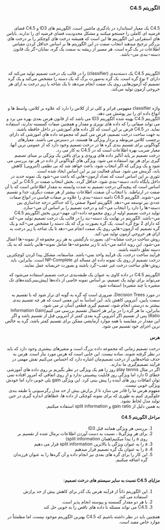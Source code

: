 <div dir="rtl">


### الگوریتم C4.5

<br/>
  
C4.5 يک معيار استاندارد در يادگيري ماشين است. الگوریتم های ID3 و C4.5 فضای فرضیه ای کاملی را جستجو میکنند و مشکل محدودیت فضای فرضیه ای را ندارند. بایاس های استقرایی این الگوریتم ها این است که همیشه درخت های کوچکتر را بر درخت های بزرگتر ترجیح میدهند انتخاب صفت در این الگوریتم ها بر اساس حداقل کردن مقياس اطلاعات در يک گره است. هر مسير از ريشه به سمت يک گره، نمايان¬گر يک قانون دسته¬بندی می¬باشد. 

  <br/>
  
الگوریتم C4.5 یک دسته‌بندی (classifier) را در قالب یک درخت تصمیم تولید می‌کند که دارای ۲ نوع گره است. یک گره به‌صورت برگ که یک دسته را مشخص می‌کند و یک گره تصمیم که آزمون‌هایی روی یک صفت انجام می‌دهد تا یک شاخه یا زیر درخت به ازای هر خروجی آزمون تولید می‌کند.
  
<br/>

واژه classifier مفهومی فراتر و کلی تر از کلاس را دارد که علاوه بر کلاس، واسط ها و انواع داده ای را نیز پوشش می دهد.
<br/>
الگوریتم C4.5 بهینه شده الگوریتم ID3 می باشد که از قانون هرس بعدی بهره می برد و می تواند صفاتی را که داده های نویزی و مقدار و همچنین صفات گسسته ندارند، استفاده نماید. در C4.5 فرض بر این است که کل داده های آموزشی در داخل حافظه باشند.
<br/>
به جهت ساخت درخت تصمیم، فرض می کنیم که مجموعه داده های آموزشی که دارای برچسب کلاس مربوطه و بردار ویژگی ها هستند، در دسترس می باشند. معیارهای گوناگونی برای تقسیم بندی گره ها در درخت تصمیم وجود دارد که از عمومی ترین آنها، معیار ضریب بهره اطلاعات است که در C4.5 به کار می رد.
<br/>
درخت تصمیم بر پایه آنالیز داده های ورودی و برای یافتن یک ویژگی بر مبنای تصمیم گیری برای هر نود استفاده می شود. ویژگی های گوناگونی از داده در هر نود بررسی می شود و یک ویژگی که اگر انتخاب شود، باعث خواهد شد که بی نظمی (آنتروپی) کاهش یابد، گزینش می شود. مبنای فعالیت نیز بر این اساس ایجاد شده است.
<br/>
تئوري بر اين اساس است که تعداد آزمون¬هايي که باعث مي¬شود يک نمونه جديد در داخل پايگاه داده، دسته¬بندی شود، حداقل گردد. بخش انتخاب صفت در C4.5 بر اين اساس است که پيچيدگي درخت تصميم به شدت وابسته به مقدار اطلاعاتي است که با آن صفت در ارتباطند. با انتخاب آن صفت، اطلاعات بيشتر از هر صفت ديگري،  جدا و تقسيم مي¬شوند. الگوريتم C4.5 دامنه دسته¬بندي را علاوه بر صفات قياسي در انواع صفات عددي نيز توسعه مي¬دهد. الگوريتم اصولا صفتي را که حداکثر درجه جداسازي بين دسته¬ها را دارد را انتخاب مي¬کند و درخت تصميم را بر اساس آن مي¬سازد.
  <br/>
توليد درخت تصميم اوليه از روي مجموعه داده¬اي، مهم¬ترين بخش الگوريتم C4.5 مي¬باشد. الگوريتم در نهايت يک دسته¬بند را در قالب يک درخت تصميم توليد مي¬کند که داراي 2 نوع گره است. يک گره بصورت برگ که يک دسته را مشخص مي¬کند و يک گره تصميم که آزمون¬هايي روي يک صفت انجام مي¬دهد تا يک شاخه يا زير درخت به ازاي هر خروجي آزمون توليد مي-کند.
  <br/>
روش ساخت درخت مشابه¬اي، بصورت بازگشتي به هر زير مجموعه از نمونه¬ها اعمال مي-شود. اين رويه  ادامه مي¬يابد تا زير مجموعه¬ها شامل نمونه¬هايي باشند که به يک دسته تعلق داشته باشند.
  <br/>
فرآيند ساخت درخت، يک فرآيند واحد نمي¬باشد. متاسفانه، مشکل پيدا کردن کوچکترين درخت تصميم از روي يک نمونه داده اي مساله اي NP-Complete است. بنابراين، بايد روش-هاي ساخت درخت غير عقب¬گرد باشند و بصورت حريصانه عمل نمايند.
  <br/>

الگوریتم C4.5 در داده کاوی به عنوان یک طبقه‌بندی درخت تصمیم استفاده می‌شود که می‌تواند برای تولید یک تصمیم، بر اساس نمونه خاصی از داده‌ها (پیش‌بینی‌کننده‌های تک متغیره یا چند متغیره) استفاده شود.
  <br/>

در مورد Decision Trees، ضروری است که گره به گونه ای تراز شود که با تقسیم به سمت پایین، آنتروپی کاهش یابد. این اساساً به این معنی است که هر چه تقسیم بندی بیشتر به درستی انجام شود، تصمیم گیری قطعی آسان تر می شود.
  <br/>
بنابراین، ما هر گره را در برابر هر احتمال تقسیم بررسی می کنیم(Information Gain Ratio) پس از تقسیم اگر آنتروپی گره بعدی کمتر از آنتروپی قبل از تقسیم باشد و اگر این مقدار در مقایسه با همه موارد آزمایشی ممکن برای تقسیم کمتر باشد، گره به خالص ترین اجزای خود تقسیم می شود.
  <br/>
#### هرس
درخت تصمیم زمانی که مجموعه داده بزرگ است و متغیرهای بیشتری وجود دارد که باید در نظر گرفته شوند، ساده نیست.  این جایی است که هرس مورد نیاز است. هرس به حذف شاخه‌هایی از درخت تصمیم‌مان اشاره دارد که احساس می‌کنیم نقش مهمی در فرآیند تصمیم‌گیری ما ندارند.
  <br/>
اگر در مثال play tennis روز را هم یک ویژگی در نظر بگیریم بر روی داده های آموزشی خطای 0 دارد اما ویژگی روز قابلیت پیشبینی ندارد و از روی اتفاقی که امروز افتاده نمی توان اتفاقات روز های آینده را پیش بینی کرد. این ویژگی gain یلی خوبی دارد اما خودش ویژگی خوبی نیست.
  <br/>
مفهوم هرس ما را قادر می سازد تا از برازش بیش از حد مدل رگرسیونی یا طبقه بندی جلوگیری کنیم به طوری که برای نمونه کوچکی از داده ها، خطاهای اندازه گیری در حین تولید مدل لحاظ نشود.
  <br/>
به همین دلیل از gain ratio  و split information استفاده میکنیم.
  <br/>
#### مراحل الگوریتم C4.5
1.	بررسی هر ویژگی همانند قبل ID3
2.	برای هر ویژگیa ، نسبت به دست آوردن اطلاعات نرمال شده از تقسیم بر روی a را پیدا میکنیم(همان split information)
3.	a را به عنوان ویژگی با بالاترین split information قرار می دهیم
4.	a را به عنوان یک گره تصمیم قرار میدهیم
5.	این کار را برای گره های بعدی نیز انجام داده و آن گره‌ها را به عنوان فرزندان گره اضافه میکنیم.
  <br/>
  
#### مزایای C4.5 نسبت به سایر سیستم های درخت تصمیم:
  
1.	این الگوریتم ذاتاً از فرآیند هرس یک گذر برای کاهش بیش از حد برازش استفاده می کند.
2.	با هر دو مقدار گسسته و پیوسته انجام پذیر است.
3.	C4.5 می تواند مسئله با داده های ناقص را به خوبی حل کند

  همچنین باید در نظر داشته باشیم که C4.5 بهترین الگوریتم موجود نیست، اما مطمئناً در موارد خاص مفید است.

</div>
